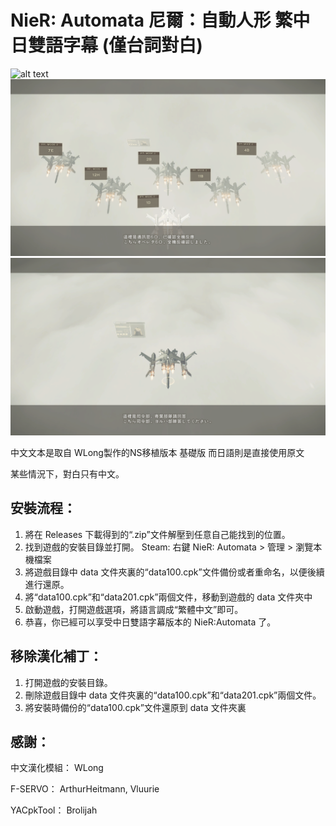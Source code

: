 # NieR: Automata 尼爾：自動人形 繁中日雙語字幕 (僅台詞對白)

![alt text](https://github.com/Duvet13d/NieR_Automata_Dual_Subtitle/blob/main/Screenshot1.png)
![alt text](https://github.com/Duvet13d/NieR_Automata_Dual_Subtitle/blob/main/Screenshot2.png)
![alt text](https://github.com/Duvet13d/NieR_Automata_Dual_Subtitle/blob/main/Screenshot3.png)

中文文本是取自 WLong製作的NS移植版本 基礎版
而日語則是直接使用原文

某些情況下，對白只有中文。

## 安裝流程：

1. 將在 Releases 下載得到的“.zip”文件解壓到任意自己能找到的位置。
2. 找到遊戲的安裝目錄並打開。 Steam: 右鍵 NieR: Automata > 管理 > 瀏覽本機檔案
3. 將遊戲目錄中 data 文件夾裏的“data100.cpk”文件備份或者重命名，以便後續進行還原。
4. 將“data100.cpk”和“data201.cpk”兩個文件，移動到遊戲的 data 文件夾中
5. 啟動遊戲，打開遊戲選項，將語言調成“繁體中文”即可。
6. 恭喜，你已經可以享受中日雙語字幕版本的 NieR:Automata 了。

## 移除漢化補丁：

1. 打開遊戲的安裝目錄。
2. 刪除遊戲目錄中 data 文件夾裏的“data100.cpk”和“data201.cpk”兩個文件。
3. 將安裝時備份的“data100.cpk”文件還原到 data 文件夾裏

## 感謝：

中文漢化模組： WLong

F-SERVO： ArthurHeitmann, Vluurie 

YACpkTool： Brolijah
